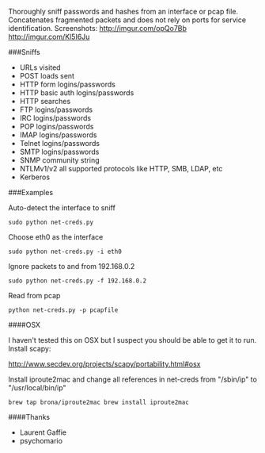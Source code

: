 Thoroughly sniff passwords and hashes from an interface or pcap file. Concatenates fragmented packets and does not rely on ports for service identification. Screenshots: http://imgur.com/opQo7Bb http://imgur.com/Kl5I6Ju

###Sniffs

* URLs visited
* POST loads sent
* HTTP form logins/passwords
* HTTP basic auth logins/passwords
* HTTP searches
* FTP logins/passwords
* IRC logins/passwords
* POP logins/passwords
* IMAP logins/passwords
* Telnet logins/passwords
* SMTP logins/passwords
* SNMP community string
* NTLMv1/v2 all supported protocols like HTTP, SMB, LDAP, etc
* Kerberos


###Examples

Auto-detect the interface to sniff

```sudo python net-creds.py```

Choose eth0 as the interface

```sudo python net-creds.py -i eth0```

Ignore packets to and from 192.168.0.2

```sudo python net-creds.py -f 192.168.0.2```

Read from pcap

```python net-creds.py -p pcapfile```


####OSX

I haven't tested this on OSX but I suspect you should be able to get it to run. Install scapy:

http://www.secdev.org/projects/scapy/portability.html#osx

Install iproute2mac and change all references in net-creds from "/sbin/ip" to "/usr/local/bin/ip"

```brew tap brona/iproute2mac brew install iproute2mac```


####Thanks
* Laurent Gaffie
* psychomario
